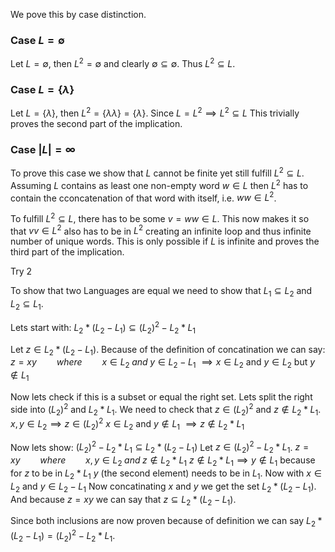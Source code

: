 
We pove this by case distinction.

### Case $L = \emptyset$
Let $L = \emptyset$, then $L^2 = \emptyset$ and clearly $\emptyset \subseteq \emptyset$. Thus $L^2 \subseteq L$.

### Case $L=\{\lambda\}$
Let $L = \{\lambda\}$, then $L^2 = \{\lambda\lambda\} = \{\lambda\}$. Since $L = L^2 \implies L^2 \subseteq L$
This trivially proves the second part of the implication. 

### Case $|L|=\infty$

To prove this case we show that $L$ cannot be finite yet still fulfill $L^2 \subseteq L$.
Assuming $L$ contains as least one non-empty word $w \in L$ then $L^2$ has to contain the cconcatenation of that word with itself, i.e. $ww \in L^2$.

To fulfill $L^2 \subseteq L$, there has to be some  $v=ww \in L$. This now makes it so that $vv \in L^2$ also has to be in $L^2$ creating an infinite loop and thus infinite number of unique words.
This is only possible if $L$ is infinite and proves the third part of the implication.




Try 2

To show that two Languages are equal we need to show that $L_1 \subseteq L_2$ and $L_2 \subseteq L_1$.

Lets start with:
$L_2 * (L_2 - L_1) \subseteq (L_2)^2 - L_2 * L_1$

Let $z \in L_2 * (L_2 - L_1)$.
Because of the definition of concatination we can say:
$z = xy\qquad where\qquad x \in L_2\; and \; y \in L_2 - L_1$
$\implies x \in L_2$ and $y \in L_{2}$ but $y \notin L_1$

Now lets check if this is a subset or equal the right set.
Lets split the right side into $(L_2)^2$ and $L_2 * L_1$.
We need to check that $z \in (L_2)^2$ and $z \notin L_2 * L_1$.
$x,y \in L_2 \implies z \in (L_{2})^2$
$x \in L_2$ and $y \notin L_1$ $\implies z \notin L_2 * L_1$

Now lets show:
$(L_2)^2 - L_2 * L_1 \subseteq L_2 * (L_2 - L_1)$
Let $z \in (L_2)^2 - L_2 * L_1$.
$z = xy\qquad where\qquad x,y \in L_2\;  and\; z \notin L_{2} * L_1$
$z \notin L_{2} * L_1 \implies y \notin L_1$ because for $z$ to be in $L_2*L_1$ $y$ (the second element) needs to be in $L_1$.
Now with $x \in L_2$ and $y \in L_2 - L_{1}$
Now concatinating $x$ and $y$ we get the set $L_2 * (L_2 - L_1)$.
And because $z = xy$ we can say that $z \subseteq L_2 * (L_2 - L_1)$.

Since both inclusions are now proven because of definition we can say $L_{2} * (L_{2} - L_{1}) = (L_{2})^2 - L_{2} * L_{1}$.



